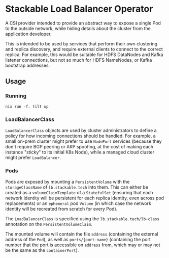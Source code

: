 # Stackable Load Balancer Operator

A CSI provider intended to provide an abstract way to expose a single Pod to the outside network,
while hiding details about the cluster from the application developer.

This is intended to be used by services that perform their own clustering and replica discovery,
and require external clients to connect to the correct replica. For example, this would be suitable
for HDFS DataNodes and Kafka listener connections, but not so much for HDFS NameNodes, or Kafka bootstrap
addresses.

## Usage

### Running

`nix run -f. tilt up`

### LoadBalancerClass

`LoadBalancerClass` objects are used by cluster administrators to define a policy for how incoming connections
should be handled. For example, a small on-prem cluster might prefer to use `NodePort` services (because they don't
require BGP peering or ARP spoofing, at the cost of making each instance "sticky" to its initial K8s Node), while a
managed cloud cluster might prefer `LoadBalancer`.

### Pods

Pods are exposed by mounting a `PersistentVolume` with the `storageClassName` of `lb.stackable.tech` into them.
This can either be created as a `volumeClaimTemplate` of a `StatefulSet` (ensuring that each network identity will be
persistent for each replica identity, even across pod replacements) or an `ephemeral` pod `Volume` (in which case the
network identity will be recreated from scratch for every Pod).

The `LoadBalancerClass` is specified using the `lb.stackable.tech/lb-class` annotation on the `PersistentVolumeClaim`.

The mounted volume will contain the file `address` (containing the external address of the `Pod`), as well as
`ports/{port-name}` (containing the port number that the port is accessible on `address` from, which may or may not
be the same as the `containerPort`).
